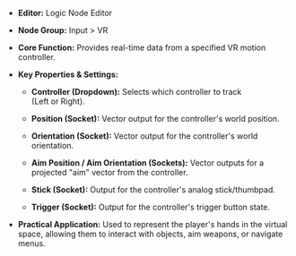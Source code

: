 - **Editor:** Logic Node Editor
    
- **Node Group:** Input > VR
    
- **Core Function:** Provides real-time data from a specified VR motion controller.
    
- **Key Properties & Settings:**
    
    - **Controller (Dropdown):** Selects which controller to track (Left or Right).
        
    - **Position (Socket):** Vector output for the controller's world position.
        
    - **Orientation (Socket):** Vector output for the controller's world orientation.
        
    - **Aim Position / Aim Orientation (Sockets):** Vector outputs for a projected "aim" vector from the controller.
        
    - **Stick (Socket):** Output for the controller's analog stick/thumbpad.
        
    - **Trigger (Socket):** Output for the controller's trigger button state.
        
- **Practical Application:** Used to represent the player's hands in the virtual space, allowing them to interact with objects, aim weapons, or navigate menus.